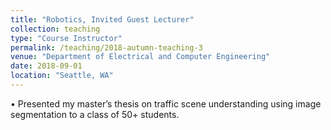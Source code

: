 ```yaml
---
title: "Robotics, Invited Guest Lecturer"
collection: teaching
type: "Course Instructor"
permalink: /teaching/2018-autumn-teaching-3
venue: "Department of Electrical and Computer Engineering"
date: 2018-09-01
location: "Seattle, WA"
---
```

• Presented my master’s thesis on traffic scene understanding using image segmentation to a class of 50+
students.
